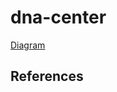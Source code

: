 # dna-center
[Diagram](https://app.diagrams.net/#G1htz_zbka45oODL4kBhAl8ijqtznvyS87)

## References

